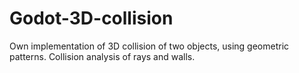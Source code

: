 # Godot-3D-collision
Own implementation of 3D collision of two objects, using geometric patterns. Collision analysis of rays and walls.
